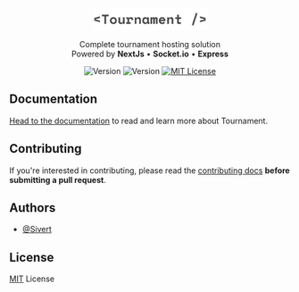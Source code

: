 <br/>

<p align="center">
    <picture>
      <source media="(prefers-color-scheme: dark)" srcset="docs/docs/public/logo-dark.svg">
      <img alt="Tournament logo" src="docs/docs/public/logo-light.svg" width="auto" height="40">
    </picture>
</p>

<p align="center">
  Complete tournament hosting solution<br />
  Powered by <b>NextJs</b> • <b>Socket.io</b> • <b>Express</b>
<p>

<p align="center">
    <picture>
      <source media="(prefers-color-scheme: dark)" srcset="https://img.shields.io/badge/version-0.0.1-black.svg?colorA=21262d&colorB=21262d&style=flat">
      <img alt="Version" src="https://img.shields.io/badge/version-0.0.1-black.svg?colorA=f6f8fa&colorB=f6f8fa&style=flat" />
    </picture>
    <picture>
      <source media="(prefers-color-scheme: dark)" srcset="https://img.shields.io/badge/Node.js-21-black.svg?colorA=21262d&colorB=21262d&style=flat">
      <img alt="Version" src="https://img.shields.io/badge/Node.js-21-black.svg?colorA=f6f8fa&colorB=f6f8fa&style=flat" />
    </picture>
  <a href="LICENSE">
    <picture>
      <source media="(prefers-color-scheme: dark)" srcset="https://img.shields.io/badge/license-MIT-blue?colorA=21262d&colorB=21262d&style=flat">
      <img src="https://img.shields.io/badge/license-MIT-blue?colorA=f6f8fa&colorB=f6f8fa&style=flat" alt="MIT License">
    </picture>
  </a>
</p>

## Documentation

[Head to the documentation](https://tournament.sivert.io/) to read and learn more about Tournament.

## Contributing

If you're interested in contributing, please read the [contributing docs](/.github/CONTRIBUTING.md) **before submitting a pull request**.

## Authors

- [@Sivert](https://github.com/SivertGullbergHansen)

## License

[MIT](/LICENSE) License